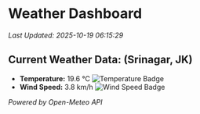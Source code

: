 
# Weather Dashboard

_Last Updated: 2025-10-19 06:15:29_

## Current Weather Data: (Srinagar, JK)
- **Temperature:** 19.6 °C ![Temperature Badge](https://img.shields.io/badge/Temperature-Low%20Temp-blue)
- **Wind Speed:** 3.8 km/h ![Wind Speed Badge](https://img.shields.io/badge/Wind%20Speed-Light%20Wind-blue)

*Powered by Open-Meteo API*
